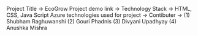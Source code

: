 Project Title -> EcoGrow
Project demo link ->
Technology Stack -> HTML, CSS, Java Script
Azure technologies used for project -> 
Contibuter -> (1) Shubham Raghuwanshi
              (2) Gouri Phadnis 
              (3) Divyani Upadhyay 
              (4) Anushka Mishra 

<!---
ShubhamRaghu03/ShubhamRaghu03 is a ✨ special ✨ repository because its `README.md` (this file) appears on your GitHub profile.
You can click the Preview link to take a look at your changes.
--->
